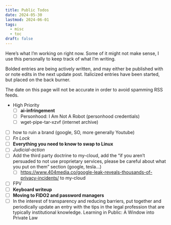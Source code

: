 ```yaml
---
title: Public Todos
date: 2024-05-30
lastmod: 2024-06-01
tags:
  - misc
  - toc
draft: false
---
```

Here’s what I’m working on right now. Some of it might not make sense, I use this personally to keep track of what I’m writing. 

Bolded entries are being actively written, and may either be published with or note edits in the next update post. Italicized entries have been started, but placed on the back burner.

The date on this page will not be accurate in order to avoid spamming RSS feeds.

- High Priority
    - [ ] **ai-infringement**
    - [ ] Personhood: I Am Not A Robot (personhood credentials)
    - [ ] wget-pipe-tar-xzvf (internet archive)
- [ ] how to ruin a brand (google, SO, more generally Youtube)
- [ ] *Fn Lock*
- [ ] **Everything you need to know to swap to Linux**
- [ ] *Judicial-action*
- [ ] Add the third party doctrine to my-cloud, add the “if you aren’t persuaded to not use proprietary services, please be careful about what you put on them” section (google, tesla…)
    - [ ] https://www.404media.co/google-leak-reveals-thousands-of-privacy-incidents/ to my-cloud
- [ ] FPV
- [ ] **Keyboard writeup**
- [ ] **Moving to FIDO2 and password managers**
- [ ] In the interest of transparency and reducing barriers, put together and periodically update an entry with the tips in the legal profession that are typically institutional knowledge. Learning in Public: A Window into Private Law